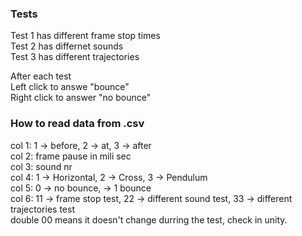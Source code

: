 ### Tests
Test 1 has different frame stop times  
Test 2 has differnet sounds  
Test 3 has different trajectories  

After each test  
Left click to answe "bounce"  
Right click to answer "no bounce"  

### How to read data from .csv
col 1: 1 -> before, 2 -> at, 3 -> after  
col 2: frame pause in mili sec  
col 3: sound nr  
col 4: 1 -> Horizontal, 2 -> Cross, 3 -> Pendulum  
col 5: 0 -> no bounce, -> 1 bounce   
col 6: 11 -> frame stop test, 22 -> different sound test, 33 -> different trajectories test  
double 00 means it doesn't change durring the test, check in unity.
